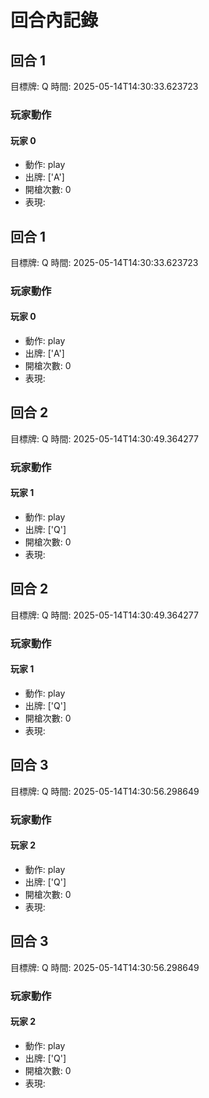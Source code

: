 # 回合內記錄


## 回合 1
目標牌: Q
時間: 2025-05-14T14:30:33.623723

### 玩家動作

#### 玩家 0
- 動作: play
- 出牌: ['A']
- 開槍次數: 0
- 表現: 
## 回合 1
目標牌: Q
時間: 2025-05-14T14:30:33.623723

### 玩家動作

#### 玩家 0
- 動作: play
- 出牌: ['A']
- 開槍次數: 0
- 表現: 
## 回合 2
目標牌: Q
時間: 2025-05-14T14:30:49.364277

### 玩家動作

#### 玩家 1
- 動作: play
- 出牌: ['Q']
- 開槍次數: 0
- 表現: 
## 回合 2
目標牌: Q
時間: 2025-05-14T14:30:49.364277

### 玩家動作

#### 玩家 1
- 動作: play
- 出牌: ['Q']
- 開槍次數: 0
- 表現: 
## 回合 3
目標牌: Q
時間: 2025-05-14T14:30:56.298649

### 玩家動作

#### 玩家 2
- 動作: play
- 出牌: ['Q']
- 開槍次數: 0
- 表現: 
## 回合 3
目標牌: Q
時間: 2025-05-14T14:30:56.298649

### 玩家動作

#### 玩家 2
- 動作: play
- 出牌: ['Q']
- 開槍次數: 0
- 表現: 